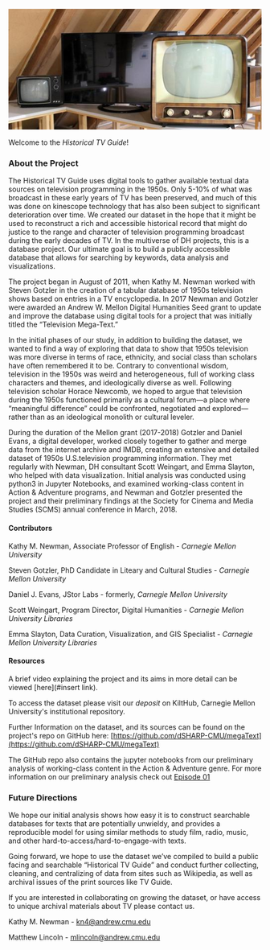 ![tv_retro](/assets/img/tv_retro.jpg)

Welcome to the *Historical TV Guide*!

### About the Project

The Historical TV Guide uses digital tools to gather available textual data sources on television programming in the 1950s. Only 5-10% of what was broadcast in these early years of TV has been preserved, and much of this was done on kinescope technology that has also been subject to significant deterioration over time. We created our dataset in the hope that it might be used to reconstruct a rich and accessible historical record that might do justice to the range and character of television programming broadcast during the early decades of TV. In the multiverse of DH projects, this is a database project. Our ultimate goal is to build a publicly accessible database that allows for searching by keywords, data analysis and visualizations.

The project began in August of 2011, when Kathy M. Newman worked with Steven Gotzler in the creation of a tabular database of 1950s television shows based on entries in a TV encyclopedia. In 2017 Newman and Gotzler were awarded an Andrew W. Mellon Digital Humanities Seed grant to update and improve the database using digital tools for a project that was initially titled the “Television Mega-Text.”

In the initial phases of our study, in addition to building the dataset, we wanted to find a way of exploring that data to show that 1950s television was more diverse in terms of race, ethnicity, and social class than scholars have often remembered it to be. Contrary to conventional wisdom, television in the 1950s was weird and heterogeneous, full of working class characters and themes, and ideologically diverse as well. Following television scholar Horace Newcomb, we hoped to argue that television during the 1950s functioned primarily as a cultural forum—a place where “meaningful difference” could be confronted, negotiated and explored—rather than as an ideological monolith or cultural leveler.

During the duration of the Mellon grant (2017-2018) Gotzler and Daniel Evans, a digital developer, worked closely together to gather and merge data from the internet archive and IMDB, creating an extensive and detailed dataset of 1950s U.S.television programming information. They met regularly with Newman, DH consultant Scott Weingart, and Emma Slayton, who helped with data visualization. Initial analysis was conducted using python3 in Jupyter Notebooks, and examined working-class content in Action & Adventure programs, and Newman and Gotzler presented the project and their preliminary findings at the Society for Cinema and Media Studies (SCMS) annual conference in March, 2018. 

#### Contributors

Kathy M. Newman, Associate Professor of English - *Carnegie Mellon University*

Steven Gotzler, PhD Candidate in Liteary and Cultural Studies - *Carnegie Mellon University*

Daniel J. Evans, JStor Labs - formerly, *Carnegie Mellon University*

Scott Weingart, Program Director, Digital Humanities - *Carnegie Mellon University Libraries*

Emma Slayton, Data Curation, Visualization, and GIS Specialist - *Carnegie Mellon University Libraries*

#### Resources

A brief video explaining the project and its aims in more detail can be viewed [here](#insert link).

To access the dataset please visit our *deposit* on KiltHub, Carnegie Mellon University's institutional repository. 

Further Information on the dataset, and its sources can be found on the project's repo on GitHub here: [https://github.com/dSHARP-CMU/megaText](https://github.com/dSHARP-CMU/megaText)

The GitHub repo also contains the jupyter notebooks from our preliminary analysis of working-class content in the Action & Adventure  genre. For more information on our preliminary analysis check out [Episode 01](https://sgotzler.github.io/Historical-TV-Guide/episode01) 

### Future Directions

We hope our initial analysis shows how easy it is to construct searchable databases for texts that are potentially unwieldy, and provides a reproducible model for using similar methods to study film, radio, music, and other hard-to-access/hard-to-engage-with texts.
 
Going forward, we hope to use the dataset we’ve compiled to build a public facing and searchable “Historical TV Guide” and conduct further collecting, cleaning, and centralizing of data from sites such as Wikipedia, as well as archival issues of the print sources like TV Guide.


If you are interested in collaborating on growing the dataset, or have access to unique archival materials about TV please contact us. 

Kathy M. Newman - [kn4@andrew.cmu.edu](mailto:kn4@andrew.cmu.edu)

Matthew Lincoln - [mlincoln@andrew.cmu.edu](mailto:mlincoln@andrew.cmu.edu)



